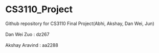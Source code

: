 # CS3110_Project
Github repository for CS3110 Final Project(Abhi, Akshay, Dan Wei, Jun)
<br></br>
Dan Wei Zuo : dz267
<br></br>
Akshay Aravind : aa2288
